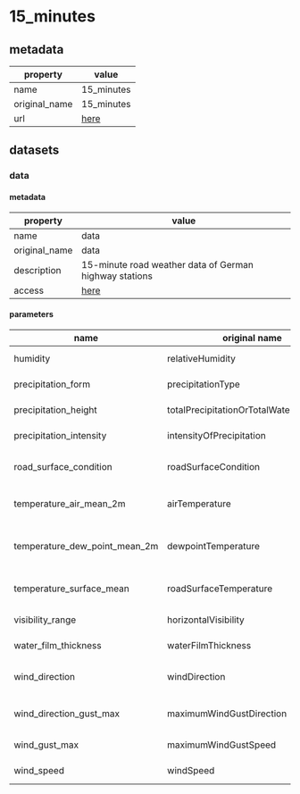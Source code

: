 # 15_minutes

## metadata

| property      | value                                                                          |
|---------------|--------------------------------------------------------------------------------|
| name          | 15_minutes                                                                     |
| original_name | 15_minutes                                                                     |
| url           | [here](https://opendata.dwd.de/weather/weather_reports/road_weather_stations/) |

## datasets

### data

#### metadata

| property      | value                                                                          |
|---------------|--------------------------------------------------------------------------------|
| name          | data                                                                           |
| original_name | data                                                                           |
| description   | 15-minute road weather data of German highway stations                         |
| access        | [here](https://opendata.dwd.de/weather/weather_reports/road_weather_stations/) |

#### parameters

| name                          | original name                            | description                      | unit type     | unit          | constraints |
|-------------------------------|------------------------------------------|----------------------------------|---------------|---------------|-------------|
| humidity                      | relativeHumidity                         | mean humidity                    | fraction      | %             | >=0,<=100   |
| precipitation_form            | precipitationType                        | form of precipitation            | dimensionless | -             | -           |
| precipitation_height          | totalPrecipitationOrTotalWaterEquivalent | precipitation height             | precipitation | mm            | >=0         |
| precipitation_intensity       | intensityOfPrecipitation                 | precipitation intensity          | speed         | mm/s          | >=0         |
| road_surface_condition        | roadSurfaceCondition                     | road surface condition           | dimensionless | -             | -           |
| temperature_air_mean_2m       | airTemperature                           | mean air temperature in 2m       | temperature   | K             | -           |
| temperature_dew_point_mean_2m | dewpointTemperature                      | mean dew point temperature in 2m | temperature   | K             | -           |
| temperature_surface_mean      | roadSurfaceTemperature                   | road surface temperature         | temperature   | K             | -           |
| visibility_range              | horizontalVisibility                     | visibility range                 | length_medium | m             | >=0         |
| water_film_thickness          | waterFilmThickness                       | thickness of water film          | length_short  | cm            | >=0         |
| wind_direction                | windDirection                            | mean direction of wind           | angle         | °             | >=0,<=360   |
| wind_direction_gust_max       | maximumWindGustDirection                 | direction of maximum wind gust   | angle         | °             | >=0,<=360   |
| wind_gust_max                 | maximumWindGustSpeed                     | maximum wind gust                | speed         | m/s           | >=0         |
| wind_speed                    | windSpeed                                | mean wind speed                  | speed         | m/s           | >=0         |
